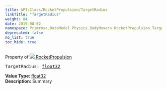 ```yaml
---
title: API:Class/RocketPropulsion/TargetRadius
linkTitle: "TargetRadius"
weight: 84
date: 2019-08-02
namespace: Primrose.DataModel.Physics.BodyMovers.RocketPropulsion.TargetRadius
deprecated: false
no_list: true
toc_hide: true
---
```

Property of <a href="/docs/api-reference/Class/RocketPropulsion"><img src="/icons/silk/rocket.png"/>&nbsp;RocketPropulsion</a>
<pre class="method-declaration">
TargetRadius: <a class="type" href="/docs/api-reference/System/Primitives#single">float32</a></pre>
<b>Value Type: </b>
<a class="type" href="/docs/api-reference/System/Primitives#single">float32</a>
<br/>
<b>Description: </b>
Summary

